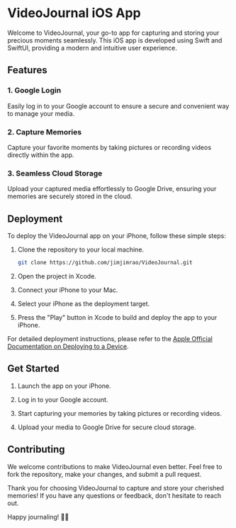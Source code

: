 # VideoJournal iOS App

Welcome to VideoJournal, your go-to app for capturing and storing your precious moments seamlessly. This iOS app is developed using Swift and SwiftUI, providing a modern and intuitive user experience.

## Features

### 1. Google Login
Easily log in to your Google account to ensure a secure and convenient way to manage your media.

### 2. Capture Memories
Capture your favorite moments by taking pictures or recording videos directly within the app.

### 3. Seamless Cloud Storage
Upload your captured media effortlessly to Google Drive, ensuring your memories are securely stored in the cloud.

## Deployment

To deploy the VideoJournal app on your iPhone, follow these simple steps:

1. Clone the repository to your local machine.
   ```bash
   git clone https://github.com/jimjimrao/VideoJournal.git
   ```

2. Open the project in Xcode.

3. Connect your iPhone to your Mac.

4. Select your iPhone as the deployment target.

5. Press the "Play" button in Xcode to build and deploy the app to your iPhone.

For detailed deployment instructions, please refer to the [Apple Official Documentation on Deploying to a Device](https://developer.apple.com/documentation/xcode/deploying-to-a-device).

## Get Started

1. Launch the app on your iPhone.

2. Log in to your Google account.

3. Start capturing your memories by taking pictures or recording videos.

4. Upload your media to Google Drive for secure cloud storage.

## Contributing

We welcome contributions to make VideoJournal even better. Feel free to fork the repository, make your changes, and submit a pull request.

Thank you for choosing VideoJournal to capture and store your cherished memories! If you have any questions or feedback, don't hesitate to reach out.

Happy journaling! 📸✨
